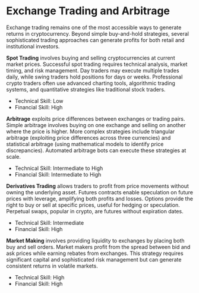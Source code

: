 # Exchange Trading and Arbitrage

Exchange trading remains one of the most accessible ways to generate returns in cryptocurrency. Beyond simple buy-and-hold strategies, several sophisticated trading approaches can generate profits for both retail and institutional investors.

**Spot Trading** involves buying and selling cryptocurrencies at current market prices. Successful spot trading requires technical analysis, market timing, and risk management. Day traders may execute multiple trades daily, while swing traders hold positions for days or weeks. Professional crypto traders often use advanced charting tools, algorithmic trading systems, and quantitative strategies like traditional stock traders.
- Technical Skill: Low
- Financial Skill: High

**Arbitrage** exploits price differences between exchanges or trading pairs. Simple arbitrage involves buying on one exchange and selling on another where the price is higher. More complex strategies include triangular arbitrage (exploiting price differences across three currencies) and statistical arbitrage (using mathematical models to identify price discrepancies). Automated arbitrage bots can execute these strategies at scale.
- Technical Skill: Intermediate to High
- Financial Skill: Intermediate to High

**Derivatives Trading** allows traders to profit from price movements without owning the underlying asset. Futures contracts enable speculation on future prices with leverage, amplifying both profits and losses. Options provide the right to buy or sell at specific prices, useful for hedging or speculation. Perpetual swaps, popular in crypto, are futures without expiration dates.
- Technical Skill: Intermediate
- Financial Skill: High

**Market Making** involves providing liquidity to exchanges by placing both buy and sell orders. Market makers profit from the spread between bid and ask prices while earning rebates from exchanges. This strategy requires significant capital and sophisticated risk management but can generate consistent returns in volatile markets.
- Technical Skill: High
- Financial Skill: High
